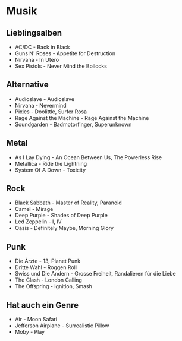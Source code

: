 # Musik
## Lieblingsalben
- AC/DC - Back in Black
- Guns N' Roses - Appetite for Destruction
- Nirvana - In Utero
- Sex Pistols - Never Mind the Bollocks

## Alternative
- Audioslave - Audioslave
- Nirvana - Nevermind
- Pixies - Doolittle, Surfer Rosa
- Rage Against the Machine - Rage Against the Machine
- Soundgarden - Badmotorfinger, Superunknown

## Metal
- As I Lay Dying - An Ocean Between Us, The Powerless Rise
- Metallica - Ride the Lightning
- System Of A Down - Toxicity

## Rock
- Black Sabbath - Master of Reality, Paranoid
- Camel - Mirage
- Deep Purple - Shades of Deep Purple
- Led Zeppelin - I, IV
- Oasis - Definitely Maybe, Morning Glory

## Punk
- Die Ärzte - 13, Planet Punk
- Dritte Wahl - Roggen Roll
- Swiss und Die Andern - Grosse Freiheit, Randalieren für die Liebe
- The Clash - London Calling
- The Offspring - Ignition, Smash

## Hat auch ein Genre
- Air - Moon Safari
- Jefferson Airplane - Surrealistic Pillow
- Moby - Play
